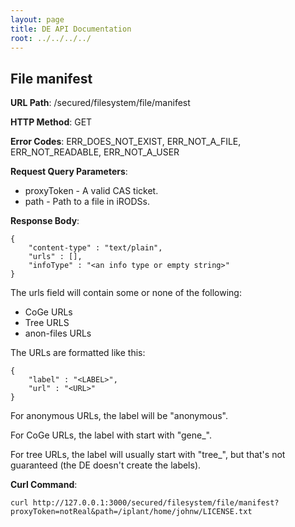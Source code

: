 ```yaml
---
layout: page
title: DE API Documentation
root: ../../../../
---
```


File manifest
-------------

__URL Path__: /secured/filesystem/file/manifest

__HTTP Method__: GET

__Error Codes__: ERR_DOES_NOT_EXIST, ERR_NOT_A_FILE, ERR_NOT_READABLE, ERR_NOT_A_USER

__Request Query Parameters__:

* proxyToken - A valid CAS ticket.
* path - Path to a file in iRODSs.

__Response Body__:

    {
        "content-type" : "text/plain",
        "urls" : [],
        "infoType" : "<an info type or empty string>"
    }

The urls field will contain some or none of the following:

* CoGe URLs
* Tree URLS
* anon-files URLs

The URLs are formatted like this:

    {
        "label" : "<LABEL>",
        "url" : "<URL>"
    }

For anonymous URLs, the label will be "anonymous".

For CoGe URLs, the label with start with "gene_".

For tree URLs, the label will usually start with "tree_", but that's not guaranteed (the DE doesn't create the labels).

__Curl Command__:

    curl http://127.0.0.1:3000/secured/filesystem/file/manifest?proxyToken=notReal&path=/iplant/home/johnw/LICENSE.txt
